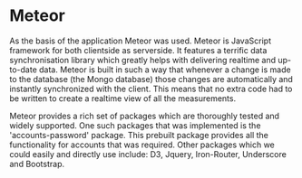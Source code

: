 # Meteor

As the basis of the application Meteor was used. Meteor is JavaScript framework for both clientside as serverside. It features a terrific data synchronisation library which greatly helps with delivering realtime and up-to-date data. Meteor is built in such a way that whenever a change is made to the database (the Mongo database) those changes are automatically and instantly synchronized with the client. This means that no extra code had to be written to create a realtime view of all the measurements.

Meteor provides a rich set of packages which are thoroughly tested and widely supported. One such packages that was implemented is the 'accounts-password' package. This prebuilt package provides all the functionality for accounts that was required. Other packages which we could easily and directly use include: D3, Jquery, Iron-Router, Underscore and Bootstrap.